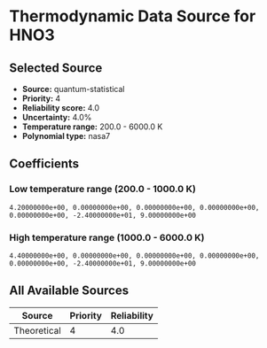 # Thermodynamic Data Source for HNO3

## Selected Source
- **Source:** quantum-statistical
- **Priority:** 4
- **Reliability score:** 4.0
- **Uncertainty:** 4.0%
- **Temperature range:** 200.0 - 6000.0 K
- **Polynomial type:** nasa7

## Coefficients
### Low temperature range (200.0 - 1000.0 K)
```
4.20000000e+00, 0.00000000e+00, 0.00000000e+00, 0.00000000e+00, 0.00000000e+00, -2.40000000e+01, 9.00000000e+00
```

### High temperature range (1000.0 - 6000.0 K)
```
4.40000000e+00, 0.00000000e+00, 0.00000000e+00, 0.00000000e+00, 0.00000000e+00, -2.40000000e+01, 9.00000000e+00
```

## All Available Sources
| Source | Priority | Reliability |
|--------|----------|-------------|
| Theoretical | 4 | 4.0 |
